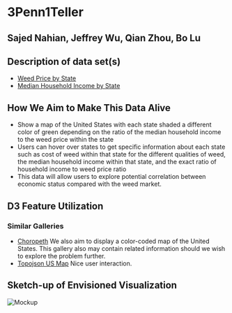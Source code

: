 # 3Penn1Teller
## Sajed Nahian, Jeffrey Wu, Qian Zhou, Bo Lu

## Description of data set(s)
* [Weed Price by State](https://github.com/frankbi/price-of-weed/tree/master/data)
* [Median Household Income by State](https://en.wikipedia.org/wiki/List_of_U.S._states_and_territories_by_income)
## How We Aim to Make This Data Alive
* Show a map of the United States with each state shaded a different color of green depending on the ratio of the median household income to the weed price within the state
* Users can hover over states to get specific information about each state such as cost of weed within that state for the different qualities of weed, the median household income within that state, and the exact ratio of household income to weed price ratio
* This data will allow users to explore potential correlation between economic status compared with the weed market.
## D3 Feature Utilization

### Similar Galleries
* [Choropeth](https://observablehq.com/@d3/choropleth) We also aim to display a color-coded map of the United States. This gallery also may contain related information should we wish to explore the problem further. 
* [Topojson US Map](http://bl.ocks.org/mapsam/6083585) Nice user interaction.
## Sketch-up of Envisioned Visualization
![Mockup](https://i.imgur.com/SQcenBK.png)

